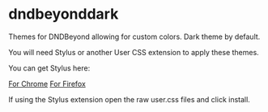 # dndbeyonddark
Themes for DNDBeyond allowing for custom colors. Dark theme by default.


You will need Stylus or another User CSS extension to apply these themes. 

You can get Stylus here:

<a href="https://chrome.google.com/webstore/detail/stylus/clngdbkpkpeebahjckkjfobafhncgmne?hl=en">For Chrome</a>
<a href="https://addons.mozilla.org/en-CA/firefox/addon/styl-us/">For Firefox</a>

If using the Stylus extension open the raw user.css files and click install.



